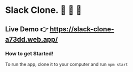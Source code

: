 # Slack Clone. 🚀 🚀 🚀 

## Live Demo 👉  https://slack-clone-a73dd.web.app/

### How to get Started!

To run the app, clone it to your computer and run `npm start`





